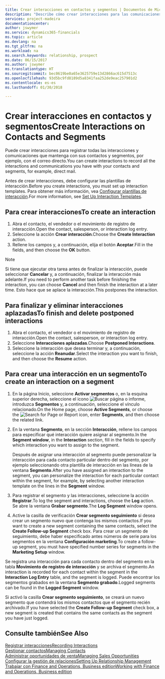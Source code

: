 ```yaml
---
title: Crear interacciones en contactos y segmentos | Documentos de Microsoft
description: "Describe cómo crear interacciones para las comunicaciones que mantenga con sus contactos y segmentos en Finance and Operations, Business edition, por ejemplo, con el correo directo."
services: project-madeira
documentationcenter: 
author: jswymer
ms.service: dynamics365-financials
ms.topic: article
ms.devlang: na
ms.tgt_pltfrm: na
ms.workload: na
ms.search.keywords: relationship, prospect
ms.date: 06/15/2017
ms.author: jswymer
ms.translationtype: HT
ms.sourcegitcommit: bec0619be0a65e3625759e13d2866ac615d7513c
ms.openlocfilehash: 93d5bc9fd8189d5a8341faa252de9eac257901d2
ms.contentlocale: es-es
ms.lasthandoff: 01/30/2018

---
```

# <a name="create-interactions-on-contacts-and-segments"></a><span data-ttu-id="c221e-103">Crear interacciones en contactos y segmentos</span><span class="sxs-lookup"><span data-stu-id="c221e-103">Create Interactions on Contacts and Segments</span></span>
<span data-ttu-id="c221e-104">Puede crear interacciones para registrar todas las interacciones y comunicaciones que mantenga con sus contactos y segmentos, por ejemplo, con el correo directo.</span><span class="sxs-lookup"><span data-stu-id="c221e-104">You can create interactions to record all the interactions and communications you have with your contacts and segments, for example, direct mail.</span></span>

<span data-ttu-id="c221e-105">Antes de crear interacciones, debe configurar las plantillas de interacción.</span><span class="sxs-lookup"><span data-stu-id="c221e-105">Before you create interactions, you must set up interaction templates.</span></span> <span data-ttu-id="c221e-106">Para obtener más información, vea [Configurar plantillas de interacción](marketing-interactions.md).</span><span class="sxs-lookup"><span data-stu-id="c221e-106">For more information, see  [Set Up Interaction Templates](marketing-interactions.md).</span></span>

## <a name="to-create-an-interaction"></a><span data-ttu-id="c221e-107">Para crear interacciones</span><span class="sxs-lookup"><span data-stu-id="c221e-107">To create an interaction</span></span>
1. <span data-ttu-id="c221e-108">Abra el contacto, el vendedor o el movimiento de registro de interacción.</span><span class="sxs-lookup"><span data-stu-id="c221e-108">Open the contact, salesperson, or interaction log entry.</span></span>
2. <span data-ttu-id="c221e-109">Seleccione la acción **Crear interacción**.</span><span class="sxs-lookup"><span data-stu-id="c221e-109">Choose the **Create Interaction** action.</span></span>
3. <span data-ttu-id="c221e-110">Rellene los campos y, a continuación, elija el botón **Aceptar**.</span><span class="sxs-lookup"><span data-stu-id="c221e-110">Fill in the fields, and then choose the **OK** button.</span></span>

> [!NOTE]  
>   <span data-ttu-id="c221e-111">Si tiene que ejecutar otra tarea antes de finalizar la interacción, puede seleccionar **Cancelar** y, a continuación, finalizar la interacción más adelante.</span><span class="sxs-lookup"><span data-stu-id="c221e-111">If you need to perform another task before finishing the interaction, you can choose **Cancel** and then finish the interaction at a later time.</span></span> <span data-ttu-id="c221e-112">Esto hace que se aplace la interacción.</span><span class="sxs-lookup"><span data-stu-id="c221e-112">This postpones the interaction.</span></span>

## <a name="to-finish-and-delete-postponed-interactions"></a><span data-ttu-id="c221e-113">Para finalizar y eliminar interacciones aplazadas</span><span class="sxs-lookup"><span data-stu-id="c221e-113">To finish and delete postponed interactions</span></span>
1. <span data-ttu-id="c221e-114">Abra el contacto, el vendedor o el movimiento de registro de interacción.</span><span class="sxs-lookup"><span data-stu-id="c221e-114">Open the contact, salesperson, or interaction log entry.</span></span>
2. <span data-ttu-id="c221e-115">Seleccione **Interacciones aplazadas**.</span><span class="sxs-lookup"><span data-stu-id="c221e-115">Choose **Postponed Interactions**.</span></span>
3. <span data-ttu-id="c221e-116">Seleccione la interacción que desea terminar y, a continuación, seleccione la acción **Reanudar**.</span><span class="sxs-lookup"><span data-stu-id="c221e-116">Select the interaction you want to finish, and then choose the **Resume** action.</span></span>

## <a name="to-create-an-interaction-on-a-segment"></a><span data-ttu-id="c221e-117">Para crear una interacción en un segmento</span><span class="sxs-lookup"><span data-stu-id="c221e-117">To create an interaction on a segment</span></span>
1. <span data-ttu-id="c221e-118">En la página Inicio, seleccione **Activar segmentos** o, en la esquina superior derecha, seleccione el icono ![Buscar página o informe](media/ui-search/search_small.png "icono Buscar página o informe"), introduzca **Segmentos** y, a continuación, seleccione el vínculo relacionado.</span><span class="sxs-lookup"><span data-stu-id="c221e-118">On the Home page, choose **Active Segments**, or choose the ![Search for Page or Report](media/ui-search/search_small.png "Search for Page or Report icon") icon, enter **Segments**, and then choose the related link.</span></span>
2. <span data-ttu-id="c221e-119">En la ventana **Segmento**, en la sección **Interacción**, rellene los campos para especificar qué interacción quiere asignar al segmento.</span><span class="sxs-lookup"><span data-stu-id="c221e-119">In the **Segment window**, in the **Interaction** section, fill in the fields to specify which interaction you want to assign to the segment.</span></span>

    <span data-ttu-id="c221e-120">Después de asignar una interacción al segmento puede personalizar la interacción para cada contacto particular dentro del segmento, por ejemplo seleccionando otra plantilla de interacción en las líneas de la ventana **Segmento**.</span><span class="sxs-lookup"><span data-stu-id="c221e-120">After you have assigned an interaction to the segment, you can personalize the interaction for each particular contact within the segment, for example, by selecting another interaction template on the lines in the **Segment** window.</span></span>  
3. <span data-ttu-id="c221e-121">Para registrar el segmento y las interacciones, seleccione la acción **Registrar**.</span><span class="sxs-lookup"><span data-stu-id="c221e-121">To log the segment and interactions, choose the **Log** action.</span></span> <span data-ttu-id="c221e-122">Se abre la ventana **Grabar segmento**.</span><span class="sxs-lookup"><span data-stu-id="c221e-122">The **Log Segment** window opens.</span></span>
4. <span data-ttu-id="c221e-123">Active la casilla de verificación **Crear segmento seguimiento** si desea crear un segmento nuevo que contenga los mismos contactos.</span><span class="sxs-lookup"><span data-stu-id="c221e-123">If you want to create a new segment containing the same contacts, select the **Create Follow-up Segment** check box.</span></span> <span data-ttu-id="c221e-124">Para crear un segmento de seguimiento, debe haber especificado antes números de serie para los segmentos en la ventana **Configuración marketing**.</span><span class="sxs-lookup"><span data-stu-id="c221e-124">To create a follow-up segment, you must have specified number series for segments in the **Marketing Setup** window.</span></span>

<span data-ttu-id="c221e-125">Se registra una interacción para cada contacto dentro del segmento en la tabla **Movimiento de registro de interacción** y se archiva el segmento.</span><span class="sxs-lookup"><span data-stu-id="c221e-125">An interaction is recorded for each contact within the segment in the **Interaction Log Entry** table, and the segment is logged.</span></span> <span data-ttu-id="c221e-126">Puede encontrar los segmentos grabados en la ventana **Segmento grabado**.</span><span class="sxs-lookup"><span data-stu-id="c221e-126">Logged segments can be found in the **Logged Segment** window.</span></span>

<span data-ttu-id="c221e-127">Si activó la casilla **Crear segmento seguimiento**, se creará un nuevo segmento que contendrá los mismos contactos que el segmento recién archivado.</span><span class="sxs-lookup"><span data-stu-id="c221e-127">If you have selected the **Create Follow-up Segment** check box, a new segment is created that contains the same contacts as the segment you have just logged.</span></span>

## <a name="see-also"></a><span data-ttu-id="c221e-128">Consulte también</span><span class="sxs-lookup"><span data-stu-id="c221e-128">See Also</span></span>
[<span data-ttu-id="c221e-129">Registrar interacciones</span><span class="sxs-lookup"><span data-stu-id="c221e-129">Recording Interactions</span></span>](marketing-interactions.md)  
[<span data-ttu-id="c221e-130">Gestionar contactos</span><span class="sxs-lookup"><span data-stu-id="c221e-130">Managing Contacts</span></span>](marketing-contacts.md)  
[<span data-ttu-id="c221e-131">Administrar oportunidades de venta</span><span class="sxs-lookup"><span data-stu-id="c221e-131">Managing Sales Opportunities</span></span>](marketing-manage-sales-opportunities.md)  
[<span data-ttu-id="c221e-132">Configurar la gestión de relaciones</span><span class="sxs-lookup"><span data-stu-id="c221e-132">Setting Up Relationship Management</span></span>](marketing-setup-marketing.md)  
[<span data-ttu-id="c221e-133">Trabajar con Finance and Operations, Business edition</span><span class="sxs-lookup"><span data-stu-id="c221e-133">Working with Finance and Operations, Business edition</span></span>](ui-work-product.md)

